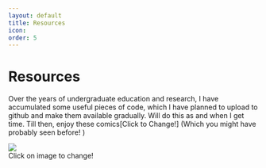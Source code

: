 ```yaml
---
layout: default
title: Resources
icon: 
order: 5
---
```



<head>
    <link rel="stylesheet" href="../academicons-1.9.4/css/academicons.css"/>
    <link rel="stylesheet" href="../assets/css/tempCSS.css"/>
    <script type="text/javascript" src="/assets/js/comic.js" ></script> 
</head>


# Resources

Over the years of undergraduate education and research, I have accumulated some useful pieces of code, which I have planned to upload to github and make them available gradually. Will do this as and when I get time. Till then, enjoy these comics[Click to Change!] (Which you might have probably seen before! )

<div class="container">
    <div class="xkcdComicClass">
        <img class="xkcdIMG" id="xkcdComic" src="https://imgs.xkcd.com/comics/deep_end.png" onclick="genRandomLink2()">
        <div class="middle">
        <div class="text">Click on image to change!</div>
        </div>
    </div>
</div>


